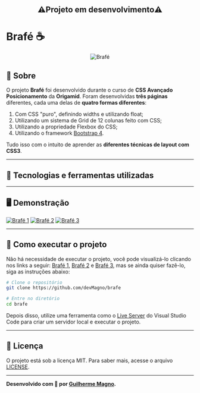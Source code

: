 <h2 align="center">⚠️Projeto em desenvolvimento⚠️</h2>

# Brafé ☕

<p align="center">
<img src="https://i.imgur.com/z4YhTm8.png" alt="Brafé" title="Brafé">
</p>

## 📖 Sobre   
O projeto **Brafé** foi desenvolvido durante o curso de **CSS Avançado Posicionamento** da **Origamid**. Foram desenvolvidas **três páginas** diferentes, cada uma delas de **quatro formas diferentes**: 
1. Com CSS "puro", definindo widths e utilizando float;
2. Utilizando um sistema de Grid de 12 colunas feito com CSS;
3. Utilizando a propriedade Flexbox do CSS;
4. Utilizando o framework [Bootstrap 4](https://getbootstrap.com/).   

Tudo isso com o intuito de aprender as **diferentes técnicas de layout com CSS3**.

---

## 🚀 Tecnologias e ferramentas utilizadas



---

## 🖥️ Demonstração
[![Brafé 1](https://i.imgur.com/6Myddo9.png "Clique para acessar o Brafé 1")](https://devmagno.github.io/brafe/brafe-1/brafe-1-puro/index.html "Clique para acessar o Brafé 1")
[![Brafé 2](https://i.imgur.com/cPNaagc.png "Clique para acessar o Brafé 2")](https://devmagno.github.io/brafe/brafe-2/brafe-2-flexbox/index.html "Clique para acessar o Brafé 2")
[![Brafé 3](https://i.imgur.com/UDoYUOR.png "Clique para acessar o Brafé 3")](https://devmagno.github.io/brafe/brafe-3/brafe-3-flexbox/index.html "Clique para acessar o Brafé 3")


---

## 🔧 Como executar o projeto
Não há necessidade de executar o projeto, você pode visualizá-lo clicando nos links a seguir: [Brafé 1](https://devmagno.github.io/brafe/brafe-1/brafe-1-puro/index.html), [Brafé 2](https://devmagno.github.io/brafe/brafe-2/brafe-2-flexbox/index.html) e [Brafé 3](https://devmagno.github.io/brafe/brafe-3/brafe-3-flexbox/index.html), mas se ainda quiser fazê-lo, siga as instruções abaixo:
```bash
# Clone o repositório
git clone https://github.com/devMagno/brafe

# Entre no diretório
cd brafe
```
Depois disso, utilize uma ferramenta como o [Live Server](https://marketplace.visualstudio.com/items?itemName=ritwickdey.LiveServer) do Visual Studio Code para criar um servidor local e executar o projeto.

---

## 📝 Licença

O projeto está sob a licença MIT. Para saber mais, acesse o arquivo [LICENSE](https://github.com/devMagno/brafe/blob/main/LICENSE).

---
**Desenvolvido com 🤍 por [Guilherme Magno](https://github.com/devmagno/).**
